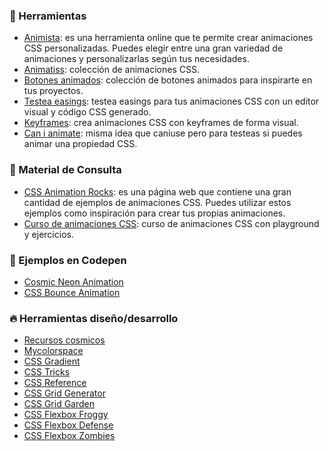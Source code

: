 ### **🧰 Herramientas**

- [Animista](https://animista.net/): es una herramienta online que te permite crear animaciones CSS personalizadas. Puedes elegir entre una gran variedad de animaciones y personalizarlas según tus necesidades.
- [Animatiss](https://xsgames.co/animatiss/): colección de animaciones CSS.
- [Botones animados](https://ui-buttons.web.app/): colección de botones animados para inspirarte en tus proyectos.
- [Testea easings](https://easings.co/): testea easings para tus animaciones CSS con un editor visual y código CSS generado.
- [Keyframes](https://keyframes.app/): crea animaciones CSS con keyframes de forma visual.
- [Can i animate](http://canianimate.com/): misma idea que caniuse pero para testeas si puedes animar una propiedad CSS.

### **📰 Material de Consulta**
- [CSS Animation Rocks](https://cssanimation.rocks/): es una página web que contiene una gran cantidad de ejemplos de animaciones CSS. Puedes utilizar estos ejemplos como inspiración para crear tus propias animaciones.
- [Curso de animaciones CSS](https://css-animations.io/): curso de animaciones CSS con playground y ejercicios.

### **🛝 Ejemplos en Codepen**
- [Cosmic Neon Animation](https://codepen.io/carmenansio/pen/gOeaZaY)
- [CSS Bounce Animation](https://codepen.io/carmenansio/pen/WNMvyJX)

### **🔥 Herramientas diseño/desarrollo**
- [Recursos cosmicos](www.recursoscosmicos.com)
- [Mycolorspace](https://mycolor.space/)
- [CSS Gradient](https://cssgradient.io/)
- [CSS Tricks](https://css-tricks.com/)
- [CSS Reference](https://cssreference.io/)
- [CSS Grid Generator](https://cssgrid-generator.netlify.app/)
- [CSS Grid Garden](https://cssgridgarden.com/)
- [CSS Flexbox Froggy](https://flexboxfroggy.com/)
- [CSS Flexbox Defense](http://www.flexboxdefense.com/)
- [CSS Flexbox Zombies](https://mastery.games/flexboxzombies/)
